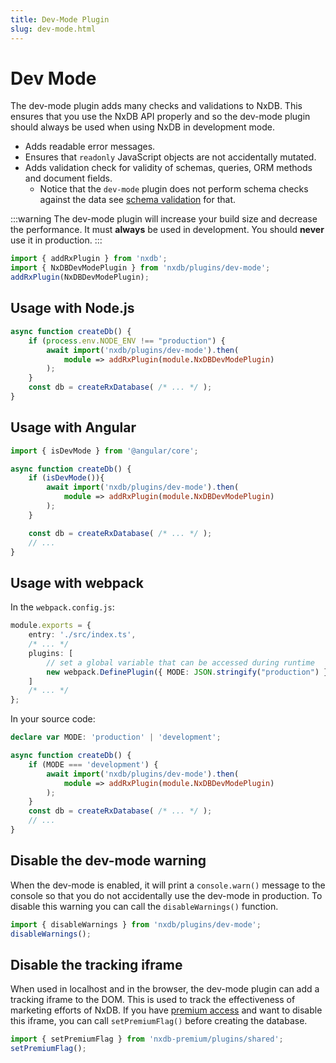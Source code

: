 ```yaml
---
title: Dev-Mode Plugin
slug: dev-mode.html
---
```




# Dev Mode

The dev-mode plugin adds many checks and validations to NxDB.
This ensures that you use the NxDB API properly and so the dev-mode plugin should always be used when
using NxDB in development mode.

- Adds readable error messages.
- Ensures that `readonly` JavaScript objects are not accidentally mutated.
- Adds validation check for validity of schemas, queries, ORM methods and document fields.
  - Notice that the `dev-mode` plugin does not perform schema checks against the data see [schema validation](./schema-validation.md) for that.

:::warning
The dev-mode plugin will increase your build size and decrease the performance. It must **always** be used in development. You should **never** use it in production.
:::

```javascript
import { addRxPlugin } from 'nxdb';
import { NxDBDevModePlugin } from 'nxdb/plugins/dev-mode';
addRxPlugin(NxDBDevModePlugin);
```

## Usage with Node.js

```ts
async function createDb() {
    if (process.env.NODE_ENV !== "production") {
        await import('nxdb/plugins/dev-mode').then(
            module => addRxPlugin(module.NxDBDevModePlugin)
        );
    }
    const db = createRxDatabase( /* ... */ );
}
```


## Usage with Angular

```ts
import { isDevMode } from '@angular/core';

async function createDb() {
    if (isDevMode()){
        await import('nxdb/plugins/dev-mode').then(
            module => addRxPlugin(module.NxDBDevModePlugin)
        );
    }

    const db = createRxDatabase( /* ... */ );
    // ...
}
```


## Usage with webpack

In the `webpack.config.js`:

```ts
module.exports = {
    entry: './src/index.ts',
    /* ... */
    plugins: [
        // set a global variable that can be accessed during runtime
        new webpack.DefinePlugin({ MODE: JSON.stringify("production") })
    ]
    /* ... */
};
```

In your source code:

```ts
declare var MODE: 'production' | 'development';

async function createDb() {
    if (MODE === 'development') {
        await import('nxdb/plugins/dev-mode').then(
            module => addRxPlugin(module.NxDBDevModePlugin)
        );
    }
    const db = createRxDatabase( /* ... */ );
    // ...
}

```



## Disable the dev-mode warning

When the dev-mode is enabled, it will print a `console.warn()` message to the console so that you do not accidentally use the dev-mode in production. To disable this warning you can call the `disableWarnings()` function.

```ts
import { disableWarnings } from 'nxdb/plugins/dev-mode';
disableWarnings();
```


## Disable the tracking iframe

When used in localhost and in the browser, the dev-mode plugin can add a tracking iframe to the DOM. This is used to track the effectiveness of marketing efforts of NxDB.
If you have [premium access](/premium) and want to disable this iframe, you can call `setPremiumFlag()` before creating the database.

```js
import { setPremiumFlag } from 'nxdb-premium/plugins/shared';
setPremiumFlag();
```
